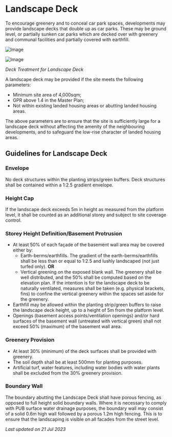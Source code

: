 # Landscape Deck

To encourage greenery and to conceal car park spaces, developments may provide landscape decks that double up as car parks. These may be ground level, or partially sunken car parks which are decked over with greenery and communal facilities and partially covered with earthfill.

![Image](https://www.ura.gov.sg/-/media/Corporate/Guidelines/Development-control/Flats-Condominiums/F12_Landscape_Deck.jpg?h=100%25&w=100%25)

![Image](https://www.ura.gov.sg/-/media/Corporate/Guidelines/Development-control/Flats-Condominiums/F13_Landscape_Deck.jpg?h=100%25&w=100%25)

*Deck Treatment for Landscape Deck*

A landscape deck may be provided if the site meets the following parameters:

- Minimum site area of 4,000sqm;
- GPR above 1.4 in the Master Plan;
- Not within existing landed housing areas or abutting landed housing areas.

The above parameters are to ensure that the site is sufficiently large for a landscape deck without affecting the amenity of the neighbouring developments, and to safeguard the low-rise character of landed housing areas.

## Guidelines for Landscape Deck

### Envelope
No deck structures within the planting strips/green buffers.
Deck structures shall be contained within a 1:2.5 gradient envelope.

### Height Cap
If the landscape deck exceeds 5m in height as measured from the platform level, it shall be counted as an additional storey and subject to site coverage control.

### Storey Height Definition/Basement Protrusion
- At least 50% of each façade of the basement wall area may be covered either by:
  - Earth-berms/earthfills. The gradient of the earth-berms/earthfills shall be less than or equal to 1:2.5 and lushly landscaped (not just turfed only).
  **OR**
  - Vertical greening on the exposed blank wall. The greenery shall be well distributed, and the 50% shall be computed based on the elevation plan. If the intention is for the landscape deck to be naturally ventilated, measures shall be taken (e.g. physical brackets, fins) to confine the vertical greenery within the spaces set aside for the greenery.
- Earthfill may be allowed within the planting strip/green buffers to raise the landscape deck height, up to a height of 5m from the platform level.
- Openings (basement access points/ventilation openings) and/or hard surfaces of the basement wall (untreated with vertical green) shall not exceed 50% (maximum) of the basement wall area.

### Greenery Provision
- At least 30% (minimum) of the deck surfaces shall be provided with greenery.
- The soil depth shall be at least 500mm for planting purposes.
- Artificial turf, water features, including water bodies with water plants shall be excluded from the 30% greenery provision.

### Boundary Wall
The boundary abutting the Landscape Deck shall have porous fencing, as opposed to full height solid boundary walls. Where it is necessary to comply with PUB surface water drainage purposes, the boundary wall may consist of a solid 0.6m high wall followed by a porous 1.2m high fencing. This is to ensure that the landscaping is visible on all facades from the street level.

*Last updated on 21 Jul 2023*
